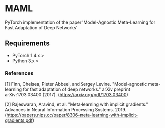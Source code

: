 # MAML
PyTorch implementation of the paper 'Model-Agnostic Meta-Learning for Fast Adaptation of Deep Networks'

## Requirements
* PyTorch 1.4.x > 
* Python 3.x >

### References
[1] Finn, Chelsea, Pieter Abbeel, and Sergey Levine. "Model-agnostic meta-learning for fast adaptation of deep networks." arXiv preprint arXiv:1703.03400 (2017). (https://arxiv.org/pdf/1703.03400)

[2] Rajeswaran, Aravind, et al. "Meta-learning with implicit gradients." Advances in Neural Information Processing Systems. 2019. (https://papers.nips.cc/paper/8306-meta-learning-with-implicit-gradients.pdf)
